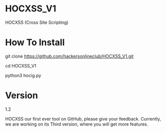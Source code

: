 # HOCXSS_V1
HOCXSS (Cross Site Scripting)

# How To Install

git clone https://github.com/hackersonlineclub/HOCXSS_V1.git

cd HOCXSS_V1

python3 hocig.py

# Version
1.2

HOCXSS our first ever tool on GitHub, please give your feedback. Currently, we are working on its Third version, where you will get more features.
